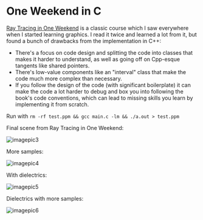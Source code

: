 # One Weekend in C

[Ray Tracing in One Weekend](https://raytracing.github.io/) is a classic course which I saw everywhere when I started learning graphics. I read it twice and learned a lot from it, but found a bunch of drawbacks from the implementation in C++: 
- There's a focus on code design and splitting the code into classes that makes it harder to understand, as well as going off on Cpp-esque tangents like shared pointers.
- There's low-value components like an "interval" class that make the code much more complex than necessary.
- If you follow the design of the code (with significant boilerplate) it can make the code a lot harder to debug and box you into following the book's code conventions, which can lead to missing skills you learn by implementing it from scratch.


Run with `rm -rf test.ppm && gcc main.c -lm && ./a.out > test.ppm`



Final scene from Ray Tracing in One Weekend:

![imagepic3](https://github.com/o-oconnell/RayTracer/blob/main/finalscene.png)


More samples:

![imagepic4](https://github.com/o-oconnell/RayTracer/blob/main/finalscene_detailed.png)

With dielectrics:

![imagepic5](https://github.com/o-oconnell/RayTracer/blob/main/finalscene_dielectric.png)

Dielectrics with more samples:

![imagepic6](https://github.com/o-oconnell/RayTracer/blob/main/finalscene_dielectrics_detailed.png)
